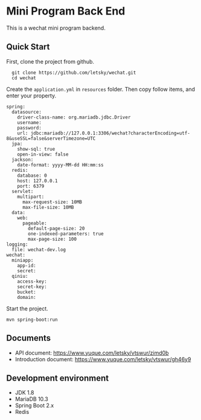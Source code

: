 # Mini Program Back End
This is a wechat mini program backend.

## Quick Start

  First, clone the project from github.

```
  git clone https://github.com/letsky/wechat.git
  cd wechat
```

  Create the <code>application.yml</code> in <code>resources</code> folder. Then copy follow items, and enter your property.
  ```
  spring:
    datasource:
      driver-class-name: org.mariadb.jdbc.Driver
      username: 
      password: 
      url: jdbc:mariadb://127.0.0.1:3306/wechat?characterEncoding=utf-8&useSSL=false&serverTimezone=UTC
    jpa:
      show-sql: true
      open-in-view: false
    jackson:
      date-format: yyyy-MM-dd HH:mm:ss
    redis:
      database: 0
      host: 127.0.0.1
      port: 6379
    servlet:
      multipart:
        max-request-size: 10MB
        max-file-size: 10MB
    data:
      web:
        pageable:
          default-page-size: 20
          one-indexed-parameters: true
          max-page-size: 100
  logging:
    file: wechat-dev.log
  wechat:
    miniapp:
      app-id:
      secret:
    qiniu:
      access-key:
      secret-key:
      bucket:
      domain:
  ```
  Start the project.
  ```
  mvn spring-boot:run
  ```
## Documents
- API document: https://www.yuque.com/letsky/vtswur/zimd0b
- Introduction document: https://www.yuque.com/letsky/vtswur/gh46y9

## Development environment
- JDK 1.8
- MariaDB 10.3
- Spring Boot 2.x
- Redis
